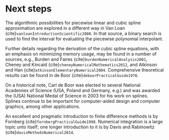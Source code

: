# Next steps

The algorithmic possibilities for piecewise linear and cubic spline approximation are explored in a different way in Van Loan {cite}`vanloanIntroductionScientific2000`.  In that source, a binary search is used to find the interval for evaluating the piecewise polynomial interpolant.

Further details regarding the derivation of the cubic spline equations, with an emphasis on minimizing memory usage, may be found in a number of sources, e.g., Burden and Faires {cite}`burdenNumericalAnalysis2001`, Cheney and Kincaid {cite}`cheneyNumericalMathematics2012`, and Atkinson and Han {cite}`atkinsonElementaryNumerical2004`. Comprehensive theoretical results can be found in de Boor {cite}`deboorPracticalGuide1978`.

On a historical note, Carl de Boor was elected to several National Academies of Science (USA, Poland and Germany, e.g.) and was awarded the (USA) National Medal of Science in 2003 for his work on splines.  Splines continue to be important for computer-aided design and computer graphics, among other applications.

An excellent and pragmatic introduction to finite difference methods is by Fornberg {cite}`fornbergPracticalGuide1998`. Numerical integration is a large topic unto itself; one longer introduction to it is by Davis and Rabinowitz {cite}`davisMethodsNumerical2014`.

